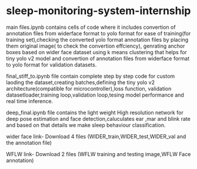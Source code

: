 # sleep-monitoring-system-internship
main files.ipynb contains cells of code where it includes convertion of annotation files from widerface format to yolo format for ease of training(for training set),checking the converted yolo format annotation files by placing them original image( to check the convertion effciency), genrating anchor boxes based on wider face dataset using k means clustering that helps for tiny yolo v2 model and convertion of annotation files from widerface format to yolo format for validation datasets.

final_stiff_to.ipynb file contain complete step by step code for custom laoding the dataset,creating batches,defining the tiny yolo v2 architecture(compatible for microcontroller),loss function, validation datasetloader,training loop,validation loop,tesing model performance and real time inference.

deep_final.ipynb file contains the light weight High resolution network for deep pose estimation and face detection,caluculates ear ,mar and blink rate and based on that details we make sleep behaviour classification. 

wider face link-
Download 4 files (WIDER_train,WIDER_test,WIDER_val and the annotation file)

WFLW link-
Download 2 files (WFLW training and testing image,WFLW Face annotation)
